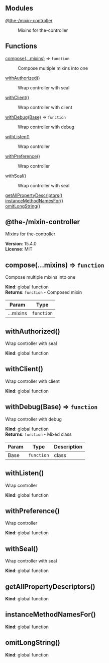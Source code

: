 <!--- Code generated by @the-/script-doc. DO NOT EDIT. -->

## Modules

<dl>
<dt><a href="#module_@the-/mixin-controller">@the-/mixin-controller</a></dt>
<dd><p>Mixins for the-controller</p>
</dd>
</dl>

## Functions

<dl>
<dt><a href="#compose">compose(...mixins)</a> ⇒ <code>function</code></dt>
<dd><p>Compose multiple mixins into one</p>
</dd>
<dt><a href="#withAuthorized">withAuthorized()</a></dt>
<dd><p>Wrap controller with seal</p>
</dd>
<dt><a href="#withClient">withClient()</a></dt>
<dd><p>Wrap controller with client</p>
</dd>
<dt><a href="#withDebug">withDebug(Base)</a> ⇒ <code>function</code></dt>
<dd><p>Wrap controller with debug</p>
</dd>
<dt><a href="#withListen">withListen()</a></dt>
<dd><p>Wrap controller</p>
</dd>
<dt><a href="#withPreference">withPreference()</a></dt>
<dd><p>Wrap controller</p>
</dd>
<dt><a href="#withSeal">withSeal()</a></dt>
<dd><p>Wrap controller with seal</p>
</dd>
<dt><a href="#getAllPropertyDescriptors">getAllPropertyDescriptors()</a></dt>
<dd></dd>
<dt><a href="#instanceMethodNamesFor">instanceMethodNamesFor()</a></dt>
<dd></dd>
<dt><a href="#omitLongString">omitLongString()</a></dt>
<dd></dd>
</dl>

<a name="module_@the-/mixin-controller"></a>

## @the-/mixin-controller
Mixins for the-controller

**Version**: 15.4.0  
**License**: MIT  
<a name="compose"></a>

## compose(...mixins) ⇒ <code>function</code>
Compose multiple mixins into one

**Kind**: global function  
**Returns**: <code>function</code> - Composed mixin  

| Param | Type |
| --- | --- |
| ...mixins | <code>function</code> | 

<a name="withAuthorized"></a>

## withAuthorized()
Wrap controller with seal

**Kind**: global function  
<a name="withClient"></a>

## withClient()
Wrap controller with client

**Kind**: global function  
<a name="withDebug"></a>

## withDebug(Base) ⇒ <code>function</code>
Wrap controller with debug

**Kind**: global function  
**Returns**: <code>function</code> - Mixed class  

| Param | Type | Description |
| --- | --- | --- |
| Base | <code>function</code> | class |

<a name="withListen"></a>

## withListen()
Wrap controller

**Kind**: global function  
<a name="withPreference"></a>

## withPreference()
Wrap controller

**Kind**: global function  
<a name="withSeal"></a>

## withSeal()
Wrap controller with seal

**Kind**: global function  
<a name="getAllPropertyDescriptors"></a>

## getAllPropertyDescriptors()
**Kind**: global function  
<a name="instanceMethodNamesFor"></a>

## instanceMethodNamesFor()
**Kind**: global function  
<a name="omitLongString"></a>

## omitLongString()
**Kind**: global function
